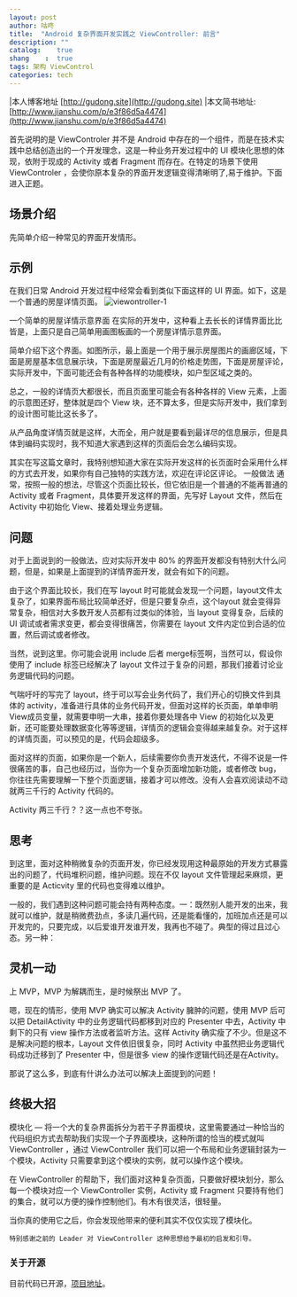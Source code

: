 ```yaml
---
layout: post
author: 咕咚
title:  "Android 复杂界面开发实践之 ViewController: 前言"
description: ""
catalog:    true
shang    :  true
tags: 架构 ViewControl
categories: tech 
---
```


|本人博客地址 [http://gudong.site](http://gudong.site)
|本文简书地址:[http://www.jianshu.com/p/e3f86d5a4474](http://www.jianshu.com/p/e3f86d5a4474)

首先说明的是 ViewControler 并不是 Android 中存在的一个组件，而是在技术实践中总结创造出的一个开发理念，这是一种业务开发过程中的 UI 模块化思想的体现，依附于现成的 Activity 或者 Fragment 而存在。在特定的场景下使用 ViewControler ，会使你原本复杂的界面开发逻辑变得清晰明了,易于维护。下面进入正题。

## 场景介绍
先简单介绍一种常见的界面开发情形。

## 示例
在我们日常 Android 开发过程中经常会看到类似下面这样的 UI 界面。如下，这是一个普通的房屋详情页面。
![viewontroller-1](http://upload-images.jianshu.io/upload_images/588640-4622841b96a84fc9.png?imageMogr2/auto-orient/strip%7CimageView2/2/w/1240)

一个简单的房屋详情示意界面
在实际的开发中，这种看上去长长的详情界面比比皆是，上面只是自己简单用画图板画的一个房屋详情示意界面。

简单介绍下这个界面。如图所示，最上面是一个用于展示房屋图片的画廊区域，下面是房屋基本信息展示块，下面是房屋最近几月的价格走势图，下面是房屋评论，实际开发中，下面可能还会有各种各样的功能模块，如户型区域之类的。

总之，一般的详情页大都很长，而且页面里可能会有各种各样的 View 元素，上面的示意图还好，整体就是四个 View 块，还不算太多，但是实际开发中，我们拿到的设计图可能比这长多了。

从产品角度详情页就是这样，大而全，用户就是要看到最详尽的信息展示，但是具体到编码实现时，我不知道大家遇到这样的页面后会怎么编码实现。

其实在写这篇文章时，我特别想知道大家在实际开发这样的长页面时会采用什么样的方式去开发，如果你有自己独特的实践方法，欢迎在评论区评论。
一般做法
通常，按照一般的想法，尽管这个页面比较长，但它依旧是一个普通的不能再普通的 Activity 或者 Fragment，具体要开发这样的界面，先写好 Layout 文件，然后在 Activity 中初始化 View、接着处理业务逻辑。

## 问题
对于上面说到的一般做法，应对实际开发中 80% 的界面开发都没有特别大什么问题，但是，如果是上面提到的详情界面开发，就会有如下的问题。

由于这个界面比较长，我们在写 layout 时可能就会发现一个问题，layout文件太复杂了，如果界面布局比较简单还好，但是只要复杂点，这个layout 就会变得异常复杂，相信对大多数开发人员都有过类似的体验，当 layout 变得复杂，后续的 UI 调试或者需求变更，都会变得很痛苦，你需要在 layout 文件内定位到合适的位置，然后调试或者修改。

当然，说到这里。你可能会说用 include 后者 merge标签啊，当然可以，假设你使用了 include 标签已经解决了 layout 文件过于复杂的问题，那我们接着讨论业务逻辑代码的问题。

气喘吁吁的写完了 layout，终于可以写会业务代码了，我们开心的切换文件到具体的 activity，准备进行具体的业务代码开发，但面对这样的长页面，单单申明 View成员变量，就需要申明一大串，接着你要处理各中 View 的初始化以及更新，还可能要处理数据变化等等逻辑，详情页的逻辑会变得越来越复杂。对于这样的详情页面，可以预见的是，代码会超级多。

面对这样的页面，如果你是一个新人，后续需要你负责开发迭代，不得不说是一件很痛苦的事，自己也经历过，当你为一个复杂页面增加新功能，或者修改 bug，你往往先需要理解一下整个页面逻辑，接着才可以修改。没有人会喜欢阅读动不动就两三千行的 Activity 代码的。

Activity 两三千行？？这一点也不夸张。

## 思考

到这里，面对这种稍微复杂的页面开发，你已经发现用这种最原始的开发方式暴露出的问题了，代码堆积问题，维护问题。现在不仅 layout 文件管理起来麻烦，更重要的是 Acticvity 里的代码也变得难以维护。

一般的，我们遇到这种问题可能会持有两种态度。一：既然别人能开发的出来，我就可以维护，就是稍微费劲点，多读几遍代码，还是能看懂的，加班加点还是可以开发完的，只要完成，以后爱谁开发谁开发，我再也不碰了。典型的得过且过心态。另一种：

## 灵机一动

上 MVP，MVP 为解耦而生，是时候祭出 MVP 了。

嗯，现在的情形，使用 MVP 确实可以解决  Activity 臃肿的问题，使用 MVP 后可以把 DetailActivity 中的业务逻辑代码都移到对应的 Presenter 中去，Activity 中剩下的只有 view 操作方法或者监听方法。这样 Activity 确实瘦了不少。但是这不是解决问题的根本，Layout 文件依旧很复杂，同时 Activity 中虽然把业务逻辑代码成功迁移到了 Presenter 中，但是很多 view 的操作逻辑代码还是在Activity。

那说了这么多，到底有什讲么办法可以解决上面提到的问题！

## 终极大招

模块化 — 将一个大的复杂界面拆分为若干子界面模块，这里需要通过一种恰当的代码组织方式去帮助我们实现一个子界面模块，这种所谓的恰当的模式就叫 ViewController ，通过 ViewController 我们可以把一个布局和业务逻辑封装为一个模块，Activity 只需要拿到这个模块的实例，就可以操作这个模块。

在 ViewController 的帮助下，我们面对这种复杂页面，只要做好模块划分，那么每一个模块对应一个 ViewController 实例，Activity 或 Fragment 只要持有他们的集合，就可以方便的操作控制他们。有木有很灵活，很轻量。

当你真的使用它之后，你会发现他带来的便利其实不仅仅实现了模块化。

`特别感谢之前的 Leader 对 ViewController 这种思想给予最初的启发和引导。`

### 关于开源

目前代码已开源，[项目地址](https://github.com/maoruibin/ViewControler)。
